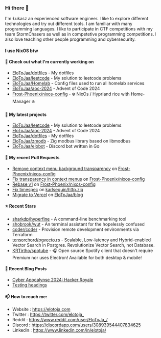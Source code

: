 ### Hi there 👋

I'm Łukasz an experienced software engineer. I like to explore different technologies and try out different tools. I am familiar with many programming languages. I like to participate in CTF competitions with my team StormChasers as well as in competetive programming competitions. I also love teaching other people programming and cybersecurity.

#### I use NixOS btw

#### 👷 Check out what I'm currently working on

- [EloToJaa/dotfiles](https://github.com/EloToJaa/dotfiles) - My dotfiles
- [EloToJaa/leetcode](https://github.com/EloToJaa/leetcode) - My solution to leetcode problems
- [EloToJaa/Homelab](https://github.com/EloToJaa/Homelab) - Config files used to run all homelab services
- [EloToJaa/aoc-2024](https://github.com/EloToJaa/aoc-2024) - Advent of Code 2024
- [Frost-Phoenix/nixos-config](https://github.com/Frost-Phoenix/nixos-config) - ❄️ NixOs / Hyprland rice with Home-Manager ❄️

#### 🌱 My latest projects

- [EloToJaa/leetcode](https://github.com/EloToJaa/leetcode) - My solution to leetcode problems
- [EloToJaa/aoc-2024](https://github.com/EloToJaa/aoc-2024) - Advent of Code 2024
- [EloToJaa/dotfiles](https://github.com/EloToJaa/dotfiles) - My dotfiles
- [EloToJaa/zmodb](https://github.com/EloToJaa/zmodb) - Zig modbus library based on libmodbus
- [EloToJaa/elobot](https://github.com/EloToJaa/elobot) - Discord bot written in Go

#### 🔨 My recent Pull Requests

- [Remove context menu background transparency](https://github.com/Frost-Phoenix/nixos-config/pull/51) on [Frost-Phoenix/nixos-config](https://github.com/Frost-Phoenix/nixos-config)
- [Fix transparency in context menus](https://github.com/Frost-Phoenix/nixos-config/pull/50) on [Frost-Phoenix/nixos-config](https://github.com/Frost-Phoenix/nixos-config)
- [Rebase v1](https://github.com/Frost-Phoenix/nixos-config/pull/36) on [Frost-Phoenix/nixos-config](https://github.com/Frost-Phoenix/nixos-config)
- [Fix timespec](https://github.com/karlseguin/http.zig/pull/63) on [karlseguin/http.zig](https://github.com/karlseguin/http.zig)
- [Migrate to Vercel](https://github.com/EloToJaa/blog/pull/167) on [EloToJaa/blog](https://github.com/EloToJaa/blog)

#### ⭐ Recent Stars

- [sharkdp/hyperfine](https://github.com/sharkdp/hyperfine) - A command-line benchmarking tool
- [shobrook/wut](https://github.com/shobrook/wut) - An terminal assistant for the hopelessly confused
- [coder/coder](https://github.com/coder/coder) - Provision remote development environments via Terraform
- [tensorchord/pgvecto.rs](https://github.com/tensorchord/pgvecto.rs) - Scalable, Low-latency and Hybrid-enabled Vector Search in Postgres. Revolutionize Vector Search, not Database.
- [KRTirtho/spotube](https://github.com/KRTirtho/spotube) - 🎧 Open source Spotify client that doesn&#39;t require Premium nor uses Electron! Available for both desktop &amp; mobile!

#### 📰 Recent Blog Posts

- [Cyber Apocalypse 2024: Hacker Royale](https://elotoja.com/blog/cyber-apocalypse/)
- [Testing headings](https://elotoja.com/blog/headings/)

#### 📫 How to reach me:
  - Website   : <https://elotoja.com>
  - Twitter   : <https://twitter.com/elotoja_>
  - Reddit    : <https://www.reddit.com/user/EloToJa_/>
  - Discord   : <https://discordapp.com/users/308939544407834625>
  - Linkedin  : <https://www.linkedin.com/in/elotoja/>
